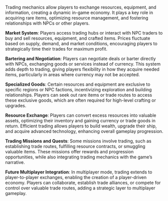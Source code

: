 Trading mechanics allow players to exchange resources, equipment, and information, creating a dynamic in-game economy. It plays a key role in acquiring rare items, optimizing resource management, and fostering relationships with NPCs or other players.

**Market System**: Players access trading hubs or interact with NPC traders to buy and sell resources, equipment, and crafted items. Prices fluctuate based on supply, demand, and market conditions, encouraging players to strategically time their trades for maximum profit.

**Bartering and Negotiation**: Players can negotiate deals or barter directly with NPCs, exchanging goods or services instead of currency. This system adds depth to trading, giving players flexibility in how they acquire needed items, particularly in areas where currency may not be accepted.

**Specialized Goods**: Certain resources and equipment are exclusive to specific regions or NPC factions, incentivizing exploration and building relationships. Players can seek out rare items or trade routes to access these exclusive goods, which are often required for high-level crafting or upgrades.

**Resource Exchange**: Players can convert excess resources into valuable assets, optimizing their inventory and gaining currency or trade goods in return. Efficient trading allows players to build wealth, upgrade their ship, and acquire advanced technology, enhancing overall gameplay progression.

**Trading Missions and Quests**: Some missions involve trading, such as establishing trade routes, fulfilling resource contracts, or smuggling valuable items. These missions offer rewards and progression opportunities, while also integrating trading mechanics with the game’s narrative.

**Future Multiplayer Integration**: In multiplayer mode, trading extends to player-to-player exchanges, enabling the creation of a player-driven economy. Players can collaborate, establish trade alliances, or compete for control over valuable trade routes, adding a strategic layer to multiplayer gameplay.